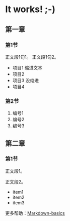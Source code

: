 # It works! ;-)

## 第一章

### 第1节

正文段1句1。
正文段1句2。

* 项目1
  缩进文本
* 项目2
* 项目3
没缩进
* 项目4

### 第2节
1. 编号1
2. 编号2
3. 编号3

## 第二章

### 第1节

正文段1。

正文段2。
+ item1
+ item2
+ item3

更多帮助：[Markdown-basics](https://help.github.com/articles/markdown-basics/)
